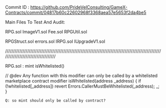 
Commit ID : https://github.com/PrideVelConsulting/GameX-Contracts/commit/04817b60c22602968f3368aea57e5653f2da4be5

Main Files To Test And Audit:

RPG.sol 
ImageV1.sol
Fee.sol
RPGUtil.sol

RPGStruct.sol
errors.sol
IRPG.sol
IUpgradeV1.sol


///////////////////////////////////////////////////////////////////////////////////////////////////////////////////////////////////

RPG.sol : mint isWhitelisted()

// @dev Any function with this modifier can only be called by a whitelisted marketplace contract
    modifier isWhitelisted(address _address) {
        if (!whitelisted[_address])
            revert Errors.CallerMustBeWhitelisted(_address);
        _;
    }

    Q: so mint should only be called by contract?


    



